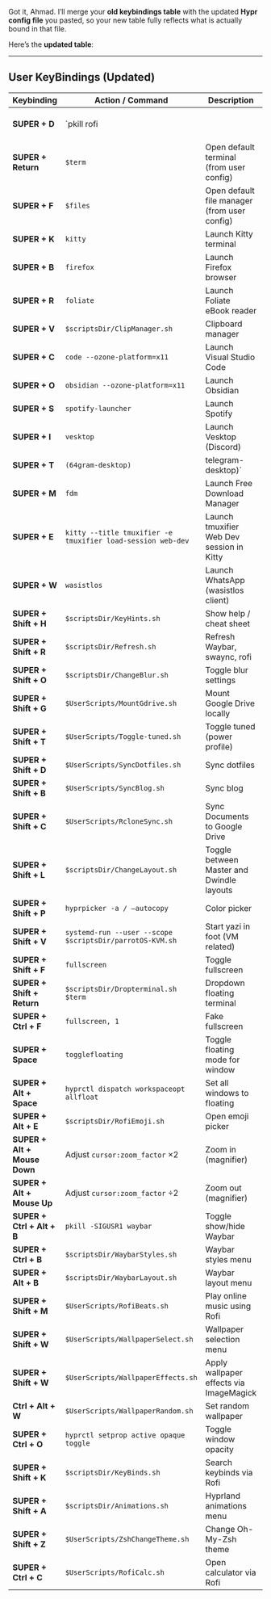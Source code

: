 Got it, Ahmad. I’ll merge your **old keybindings table** with the updated **Hypr config file** you pasted, so your new table fully reflects what is actually bound in that file.

Here’s the **updated table**:

---

## User KeyBindings (Updated)

| Keybinding                   | Action / Command                                            | Description                                  |                                                             |                        |
| ---------------------------- | ----------------------------------------------------------- | -------------------------------------------- | ----------------------------------------------------------- | ---------------------- |
| **SUPER + D**                | \`pkill rofi                                                |                                              | true && rofi -show drun -modi drun,filebrowser,run,window\` | Open Rofi app launcher |
| **SUPER + Return**           | `$term`                                                     | Open default terminal (from user config)     |                                                             |                        |
| **SUPER + F**                | `$files`                                                    | Open default file manager (from user config) |                                                             |                        |
| **SUPER + K**                | `kitty`                                                     | Launch Kitty terminal                        |                                                             |                        |
| **SUPER + B**                | `firefox`                                                   | Launch Firefox browser                       |                                                             |                        |
| **SUPER + R**                | `foliate`                                                   | Launch Foliate eBook reader                  |                                                             |                        |
| **SUPER + V**                | `$scriptsDir/ClipManager.sh`                                | Clipboard manager                            |                                                             |                        |
| **SUPER + C**                | `code --ozone-platform=x11`                                 | Launch Visual Studio Code                    |                                                             |                        |
| **SUPER + O**                | `obsidian --ozone-platform=x11`                             | Launch Obsidian                              |                                                             |                        |
| **SUPER + S**                | `spotify-launcher`                                          | Launch Spotify                               |                                                             |                        |
| **SUPER + I**                | `vesktop`                                                   | Launch Vesktop (Discord)                     |                                                             |                        |
| **SUPER + T**                | `(64gram-desktop)`                                          | telegram-desktop)\`                          | Launch Telegram client                                      |                        |
| **SUPER + M**                | `fdm`                                                       | Launch Free Download Manager                 |                                                             |                        |
| **SUPER + E**                | `kitty --title tmuxifier -e tmuxifier load-session web-dev` | Launch tmuxifier Web Dev session in Kitty    |                                                             |                        |
| **SUPER + W**                | `wasistlos`                                                 | Launch WhatsApp (wasistlos client)           |                                                             |                        |
| **SUPER + Shift + H**        | `$scriptsDir/KeyHints.sh`                                   | Show help / cheat sheet                      |                                                             |                        |
| **SUPER + Shift + R**        | `$scriptsDir/Refresh.sh`                                    | Refresh Waybar, swaync, rofi                 |                                                             |                        |
| **SUPER + Shift + O**        | `$scriptsDir/ChangeBlur.sh`                                 | Toggle blur settings                         |                                                             |                        |
| **SUPER + Shift + G**        | `$UserScripts/MountGdrive.sh`                               | Mount Google Drive locally                   |                                                             |                        |
| **SUPER + Shift + T**        | `$UserScripts/Toggle-tuned.sh`                              | Toggle tuned (power profile)                 |                                                             |                        |
| **SUPER + Shift + D**        | `$UserScripts/SyncDotfiles.sh`                              | Sync dotfiles                                |                                                             |                        |
| **SUPER + Shift + B**        | `$UserScripts/SyncBlog.sh`                                  | Sync blog                                    |                                                             |                        |
| **SUPER + Shift + C**        | `$UserScripts/RcloneSync.sh`                                | Sync Documents to Google Drive               |                                                             |                        |
| **SUPER + Shift + L**        | `$scriptsDir/ChangeLayout.sh`                               | Toggle between Master and Dwindle layouts    |                                                             |                        |
| **SUPER + Shift + P**        | `hyprpicker -a / –autocopy`                                 | Color picker                                 |                                                             |                        |
| **SUPER + Shift + V**        | `systemd-run --user --scope $scriptsDir/parrotOS-KVM.sh`    | Start yazi in foot (VM related)              |                                                             |                        |
| **SUPER + Shift + F**        | `fullscreen`                                                | Toggle fullscreen                            |                                                             |                        |
| **SUPER + Shift + Return**   | `$scriptsDir/Dropterminal.sh $term`                         | Dropdown floating terminal                   |                                                             |                        |
| **SUPER + Ctrl + F**         | `fullscreen, 1`                                             | Fake fullscreen                              |                                                             |                        |
| **SUPER + Space**            | `togglefloating`                                            | Toggle floating mode for window              |                                                             |                        |
| **SUPER + Alt + Space**      | `hyprctl dispatch workspaceopt allfloat`                    | Set all windows to floating                  |                                                             |                        |
| **SUPER + Alt + E**          | `$scriptsDir/RofiEmoji.sh`                                  | Open emoji picker                            |                                                             |                        |
| **SUPER + Alt + Mouse Down** | Adjust `cursor:zoom_factor` ×2                              | Zoom in (magnifier)                          |                                                             |                        |
| **SUPER + Alt + Mouse Up**   | Adjust `cursor:zoom_factor` ÷2                              | Zoom out (magnifier)                         |                                                             |                        |
| **SUPER + Ctrl + Alt + B**   | `pkill -SIGUSR1 waybar`                                     | Toggle show/hide Waybar                      |                                                             |                        |
| **SUPER + Ctrl + B**         | `$scriptsDir/WaybarStyles.sh`                               | Waybar styles menu                           |                                                             |                        |
| **SUPER + Alt + B**          | `$scriptsDir/WaybarLayout.sh`                               | Waybar layout menu                           |                                                             |                        |
| **SUPER + Shift + M**        | `$UserScripts/RofiBeats.sh`                                 | Play online music using Rofi                 |                                                             |                        |
| **SUPER + Shift + W**        | `$UserScripts/WallpaperSelect.sh`                           | Wallpaper selection menu                     |                                                             |                        |
| **SUPER + Shift + W**        | `$UserScripts/WallpaperEffects.sh`                          | Apply wallpaper effects via ImageMagick      |                                                             |                        |
| **Ctrl + Alt + W**           | `$UserScripts/WallpaperRandom.sh`                           | Set random wallpaper                         |                                                             |                        |
| **SUPER + Ctrl + O**         | `hyprctl setprop active opaque toggle`                      | Toggle window opacity                        |                                                             |                        |
| **SUPER + Shift + K**        | `$scriptsDir/KeyBinds.sh`                                   | Search keybinds via Rofi                     |                                                             |                        |
| **SUPER + Shift + A**        | `$scriptsDir/Animations.sh`                                 | Hyprland animations menu                     |                                                             |                        |
| **SUPER + Shift + Z**        | `$UserScripts/ZshChangeTheme.sh`                            | Change Oh-My-Zsh theme                       |                                                             |                        |
| **SUPER + Ctrl + C**         | `$UserScripts/RofiCalc.sh`                                  | Open calculator via Rofi                     |                                                             |                        |
